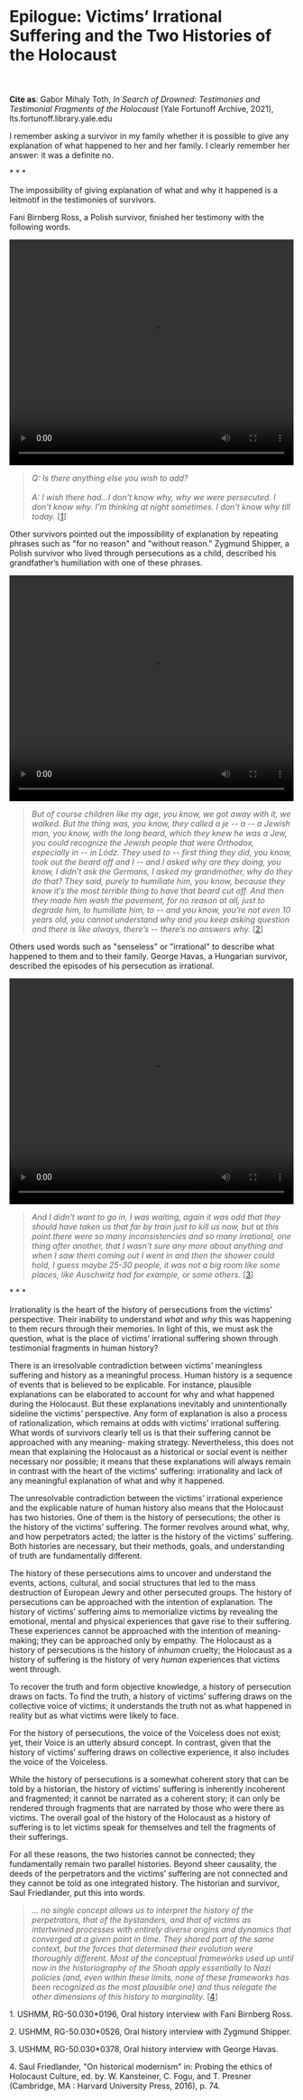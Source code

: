 # Epilogue: Victims’ Irrational Suffering and the Two Histories of the Holocaust


<br/><br/>
<b>Cite as</b>: Gabor Mihaly Toth, <i>In Search of Drowned: Testimonies and Testimonial Fragments of the Holocaust</i> (Yale Fortunoff Archive, 2021), lts.fortunoff.library.yale.edu

I remember asking a survivor in my family whether it is possible to give any explanation of what happened to her and her family. I clearly remember her answer: it was a definite no.

<div class="divider">* * *</div>

The impossibility of giving explanation of what and why it happened is a leitmotif in the testimonies of survivors.

Fani Birnberg Ross, a Polish survivor, finished her testimony with the following words.

<video controls height="400" width="1200" style="width: 100%;" allow="fullscreen">
  <source src="https://oralhistory-assets.ushmm.org/RG-50.030.0196.02.02.mp4#t=3005,3018">  
  Your browser does not support the video tag.
</video>


><i>Q: Is there anything else you wish to add? <br/><br/>
A: I wish there had...I don't know why, why we were persecuted. I don't know why. I'm thinking at night sometimes. I don't know why till today.</i> [[1](#fn-1)]

Other survivors pointed out the impossibility of explanation by repeating phrases such as "for no reason" and "without reason." Zygmund Shipper, a Polish survivor who lived through persecutions as a child, described his grandfather’s humiliation with one of these phrases.

<video controls height="400" width="1200" style="width: 100%;" allow="fullscreen">
  <source src="https://oralhistory-assets.ushmm.org/RG-50.030.0526.01.06.mp4#t=998,1048">  
  Your browser does not support the video tag.
</video>

><i>But of course children like my age, you know, we got away with it, we walked. But the thing was, you know, they called a je -- a -- a Jewish man, you know, with the long beard, which they knew he was a Jew, you could recognize the Jewish people that were Orthodox, especially in -- in Lódz. They used to -- first thing they did, you know, took out the beard off and I -- and I asked why are they doing, you know, I didn’t ask the Germans, I asked my grandmother, why do they do that? They said, purely to humiliate him, you know, because they know it’s the most terrible thing to have that beard cut off. And then they made him wash the pavement, for no reason at all, just to degrade him, to humiliate him, to -- and you know, you’re not even 10 years old, you cannot understand why and you keep asking question and there is like always, there’s -- there’s no answers why.</i> [[2](#fn-2)]

Others used words such as "senseless" or "irrational" to describe what happened to them and to their family. George Havas, a Hungarian survivor, described the episodes of his persecution as irrational.

<video controls height="400" width="1200" style="width: 100%;" allow="fullscreen">
  <source src="https://oralhistory-assets.ushmm.org/RG-50.030.0378.04.05.mp4#t=580,624">  
  Your browser does not support the video tag.
</video>


><i>And I didn't want to go in, I was waiting, again it was odd that they should have taken us that far by train just to kill us now, but at this point there were so many inconsistencies and so many irrational, one thing after another, that I wasn't sure any more about anything and when I saw them coming out I went in and then the shower could hold, I guess maybe 25-30 people, it was not a big room like some places, like Auschwitz had for example, or some others.</i> [[3](#fn-3)]

<div class="divider">* * *</div>

Irrationality is the heart of the history of persecutions from the victims’ perspective. Their inability to understand <i>what</i> and <i>why</i> this was happening to them recurs through their memories. In light of this, we must ask the question, what is the place of victims’ irrational suffering shown through testimonial fragments in human history?

There is an irresolvable contradiction between victims’ meaningless suffering and history as a meaningful process. Human history is a sequence of events that is believed to be explicable. For instance, plausible explanations can be elaborated to account for why and what happened during the Holocaust. But these explanations inevitably and unintentionally sideline the victims’ perspective. Any form of explanation is also a process of rationalization, which remains at odds with victims’ irrational suffering. What words of survivors clearly tell us is that their suffering cannot be approached with any meaning- making strategy. Nevertheless, this does not mean that explaining the Holocaust as a historical or social event is neither necessary nor possible; it means that these explanations will always remain in contrast with the heart of  the victims' suffering: irrationality and lack of any meaningful explanation of what and why it happened.

The unresolvable contradiction between the victims’ irrational experience and the explicable nature of human history also means that the Holocaust has two histories. One of them is the history of persecutions; the other is the history of the victims’ suffering. The former revolves around what, why, and how perpetrators acted; the latter is the history of the victims' suffering. Both histories are necessary, but their methods, goals, and understanding of truth are fundamentally different.

The history of these persecutions aims to uncover and understand the events, actions, cultural, and social structures that led to the mass destruction of European Jewry and other persecuted groups. The history of persecutions can be approached with the intention of explanation. The history of victims’ suffering aims to memorialize victims by revealing the emotional, mental and physical experiences that gave rise to their suffering. These experiences cannot be approached with the intention of meaning-making; they can be approached only by empathy. The Holocaust as a history of persecutions is the history of <i>inhuman</i> cruelty; the Holocaust as a history of suffering is the history of very <i>human</i> experiences that victims went through.

To recover the truth and form objective knowledge, a history of persecution draws on facts. To find the truth, a history of victims’  suffering draws on the collective voice of victims; it understands the truth not as what happened in reality but as what victims were likely to face.

For the history of persecutions, the voice of the Voiceless does not exist; yet, their Voice is an utterly absurd concept. In contrast, given that the history of victims’ suffering draws on collective experience, it also includes the voice of the Voiceless. 

While the history of persecutions is a somewhat coherent story that can be told by a historian, the history of victims’ suffering is inherently incoherent and fragmented; it cannot be narrated as a coherent story; it can only be rendered through fragments that are narrated by those who were there as victims. The overall goal of the history of the Holocaust as a history of suffering is to let victims speak for themselves and tell the fragments of their sufferings.

For all these reasons, the two histories cannot be connected; they fundamentally remain two parallel histories. Beyond sheer causality, the deeds of the perpetrators and the victims’ suffering are not connected and they cannot be told as one integrated history. The historian and survivor, Saul Friedlander, put this into words.

><i>... no single concept allows us to interpret the history of the perpetrators, that of the bystanders, and that of victims as intertwined processes with entirely diverse origins and dynamics that converged at a given point in time. They shared part of the same context, but the forces that determined their evolution were thoroughly different. Most of the conceptual frameworks used up until now in the historiography of the Shoah apply essentially to Nazi policies (and, even within these limits, none of these frameworks has been recognized as the most plausible one) and thus relegate the other dimensions of this history to marginality.</i> [[4](#fn-4)]




















<p id="fn-1" class="footnote">1. USHMM, RG-50.030*0196, Oral history interview with Fani Birnberg Ross.</p>
<p id="fn-2" class="footnote">2. USHMM, RG-50.030*0526, Oral history interview with Zygmund Shipper.</p>
<p id="fn-3" class="footnote">3. USHMM, RG-50.030*0378, Oral history interview with George Havas.</p>
<p id="fn-4" class="footnote">4. Saul Friedlander, "On historical modernism" in:  Probing the ethics of Holocaust Culture, ed. by. W. Kansteiner, C. Fogu, and T. Presner (Cambridge, MA : Harvard University Press, 2016), p. 74.</p>




